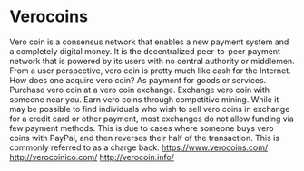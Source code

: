 # Verocoins
Vero coin is a consensus network that enables a new payment system and a completely digital money. It is the decentralized peer-to-peer payment network that is powered by its users with no central authority or middlemen. From a user perspective, vero coin is pretty much like cash for the Internet.  How does one acquire vero coin?  As payment for goods or services. Purchase vero coin at a vero coin exchange. Exchange vero coin with someone near you. Earn vero coins through competitive mining. While it may be possible to find individuals who wish to sell vero coins in exchange for a credit card or other payment, most exchanges do not allow funding via few payment methods. This is due to cases where someone buys vero coins with PayPal, and then reverses their half of the transaction. This is commonly referred to as a charge back.
https://www.verocoins.com/
http://verocoinico.com/
http://verocoin.info/
